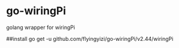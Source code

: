 # go-wiringPi
golang wrapper for wiringPi

##install
go get -u github.com/flyingyizi/go-wiringPi/v2.44/wiringPi
